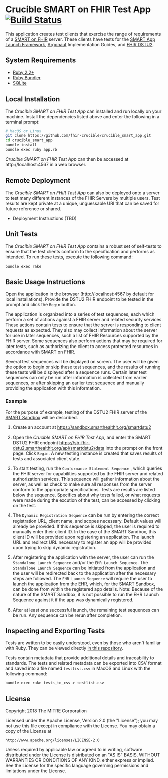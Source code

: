 # Crucible SMART on FHIR Test App [![Build Status](https://travis-ci.org/fhir-crucible/crucible_smart_app.svg?branch=master)](https://travis-ci.org/fhir-crucible/crucible_smart_app)

This application creates test clients that exercise the range of requirements of a
[SMART on FHIR](http://smarthealthit.org/smart-on-fhir/) server. These clients have tests for the
[SMART App Launch Framework](http://www.hl7.org/fhir/smart-app-launch/), [Argonaut](http://hl7.org/fhir/DSTU2/argonaut/argonaut.html)
Implementation Guides, and [FHIR DSTU2](http://hl7.org/fhir/DSTU2/index.html).

## System Requirements

* [Ruby 2.2+](https://www.ruby-lang.org/en/)
* [Ruby Bundler](http://bundler.io/)
* [SQLite](https://www.sqlite.org/)

## Local Installation

The *Crucible SMART on FHIR Test App* can installed and run locally on your machine.  Install the dependencies
listed above and enter the following in a terminal prompt:

```sh
# MacOS or Linux
git clone https://github.com/fhir-crucible/crucible_smart_app.git
cd crucible_smart_app
bundle install
bundle exec ruby app.rb
```

*Crucible SMART on FHIR Test App* can then be accessed at http://localhost:4567 in a web browser.

## Remote Deployment

The *Crucible SMART on FHIR Test App* can also be deployed onto a server to test many different
instances of the FHIR Servers by multiple users.  Test results are kept private at a unique, unguessable URI that can
be saved for future reference or shared.

* Deployment Instructions (TBD)

## Unit Tests

The *Crucible SMART on FHIR Test App* contains a robust set of self-tests to ensure that the
test clients conform to the specification and performs as intended.  To run these tests, execute the following
command:

```sh
bundle exec rake
```

## Basic Usage Instructions

Open the application in the browser (http://localhost:4567 by default for local installations).  Provide the DSTU2
FHIR endpoint to be tested in the prompt and click the `Begin` button.

The application is organized into a series of test sequences, each which perform a set of actions against a FHIR
server and related security services.  These actions contain tests to ensure that the server is responding to client requests
as expected.  They also may collect information about the server for use in later sequences, such a list of FHIR Resources
supported by the FHIR server.  Some sequences also perform actions that may be required for later tests, such as
authorizing the client to access protected resources in accordance with SMART on FHIR.

Several test sequences will be displayed on screen. The user will be given the option to begin or skip these test sequences, and the results of running these tests will be displayed after a sequence runs. Certain later test sequences can only be run after information is collected from earlier sequences, or after skipping an earlier test sequence and manually providing the application with this information.

### Example

For the purpose of example, testing of the DSTU2 FHIR server of the
[SMART Sandbox](http://docs.smarthealthit.org/sandbox/) will be described.

1) Create an account at https://sandbox.smarthealthit.org/smartdstu2

2) Open the *Crucible SMART on FHIR Test App*, and enter the SMART DSTU2 FHIR endpoint https://sb-fhir-dstu2.smarthealthit.org/api/smartdstu2/data into the prompt on the front page.  Click `Begin`.  A new testing instance
is created that saves results of tests and associated client state.

3) To start testing, run the `Conformance Statement Sequence` , which queries the FHIR server for capabilities supported
by the FHIR server and related authorization services.  This sequence will gather information about the server, as well as check to make sure all responses from the server conform to the appropriate specifications.  Tests are results are listed below the sequence.  Specifics about why tests failed, or what requests were made during the excution of the test, can be accessed by clicking on the test.

4) The `Dynamic Registration Sequence` can be run by entering the correct registration URL, client name, and scopes necessary. Default values will already be provided. If this sequence is skipped, the user is required to manually enter their client ID. In the case of the SMART Sandbox, this client ID will be provided upon registering an application. The launch URL and redirect URL necessary to register an app will be provided upon trying to skip dynamic registration.

5) After registering the application with the server, the user can run the `Standalone Launch Sequence` and/or the `EHR Launch Sequence`. The `Standalone Launch Sequence` can be initiated from the application and the user will be redirected back to the application after the necessary steps are followed. The `EHR Launch Sequence` will require the user to launch the application from the EHR, which, for the SMART Sandbox, can be done from within the registered app details. Note: Because of the nature of the SMART Sandbox, it is not possible to run the EHR Launch Sequence against it if the app was dynamically registered.

6) After at least one successful launch, the remaining test sequences can be run. Any sequence can be rerun after completion.

## Inspecting and Exporting Tests

Tests are written to be easily understood, even by those who aren't familiar with Ruby.  They can be
viewed directly [in this repository](https://github.com/fhir-crucible/crucible_smart_app/tree/master/lib/sequences).

Tests contain metadata that provide additional details and traceability to standards.  The tests and related metadata
can be exported into CSV format and saved into a file named `testlist.csv` in MacOS and Linux with the following command:

```
bundle exec rake tests_to_csv > testlist.csv
```

## License

Copyright 2018 The MITRE Corporation

Licensed under the Apache License, Version 2.0 (the "License");
you may not use this file except in compliance with the License.
You may obtain a copy of the License at
```
http://www.apache.org/licenses/LICENSE-2.0
```
Unless required by applicable law or agreed to in writing, software
distributed under the License is distributed on an "AS IS" BASIS,
WITHOUT WARRANTIES OR CONDITIONS OF ANY KIND, either express or implied.
See the License for the specific language governing permissions and
limitations under the License.

